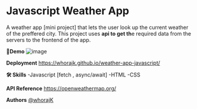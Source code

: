 # Javascript Weather App

A weather app [mini project] that lets the user look up the current weather of the preffered city. This project uses **api to get th**e required data from the servers to the frontend of the app.

**🚀Demo**
![image](https://user-images.githubusercontent.com/102789104/211142516-4d98c923-2578-4a68-85de-30573b297ba0.png)


**Deployment** https://whorajk.github.io/weather-app-javascript/

**🛠 Skills**
-Javascript [fetch , async/await] -HTML -CSS

**API Reference**
https://openweathermap.org/

**Authors**
[@whorajK](https://www.github.com/whorajK)
